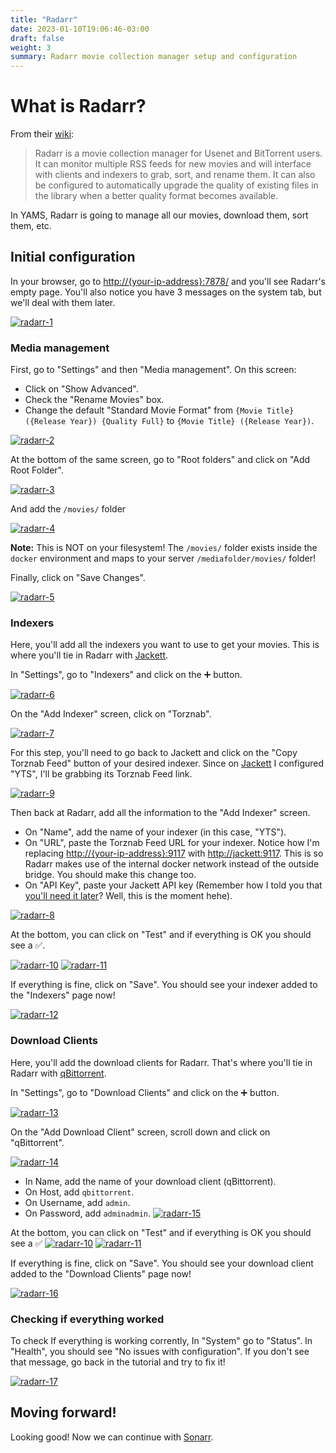 ```yaml
---
title: "Radarr"
date: 2023-01-10T19:06:46-03:00
draft: false
weight: 3
summary: Radarr movie collection manager setup and configuration
---
```


# What is Radarr?

From their [wiki](https://wiki.servarr.com/radarr):

> Radarr is a movie collection manager for Usenet and BitTorrent users. It can monitor multiple RSS feeds for new movies and will interface with clients and indexers to grab, sort, and rename them. It can also be configured to automatically upgrade the quality of existing files in the library when a better quality format becomes available.

In YAMS, Radarr is going to manage all our movies, download them, sort them, etc.

## Initial configuration

In your browser, go to [http://{your-ip-address}:7878/]() and you'll see Radarr's empty page. You'll also notice you have 3 messages on the system tab, but we'll deal with them later.

[![radarr-1](/pics/radarr-1.png)](/pics/radarr-1.png)

### Media management

First, go to "Settings" and then "Media management". On this screen: 
- Click on "Show Advanced".
- Check the "Rename Movies" box.
- Change the default "Standard Movie Format" from `{Movie Title} ({Release Year}) {Quality Full}` to `{Movie Title} ({Release Year})`.

[![radarr-2](/pics/radarr-2.png)](/pics/radarr-2.png)

At the bottom of the same screen, go to "Root folders" and click on "Add Root Folder".

[![radarr-3](/pics/radarr-3.png)](/pics/radarr-3.png)

And add the `/movies/` folder

[![radarr-4](/pics/radarr-4.png)](/pics/radarr-4.png)

**Note:** This is NOT on your filesystem! The `/movies/` folder exists inside the `docker` environment and maps to your server `/mediafolder/movies/` folder!

Finally, click on "Save Changes".

[![radarr-5](/pics/radarr-5.png)](/pics/radarr-5.png)

### Indexers

Here, you'll add all the indexers you want to use to get your movies. This is where you'll tie in Radarr with [Jackett](/config/jackett).

In "Settings", go to "Indexers" and click on the ➕ button.

[![radarr-6](/pics/radarr-6.png)](/pics/radarr-6.png)

On the "Add Indexer" screen, click on "Torznab".

[![radarr-7](/pics/radarr-7.png)](/pics/radarr-7.png)

For this step, you'll need to go back to Jackett and click on the "Copy Torznab Feed" button of your desired indexer. Since on [Jackett](/config/jackett) I configured "YTS", I'll be grabbing its Torznab Feed link.

[![radarr-9](/pics/radarr-9.png)](/pics/radarr-9.png)

Then back at Radarr, add all the information to the "Add Indexer" screen. 

- On "Name", add the name of your indexer (in this case, "YTS").
- On "URL", paste the Torznab Feed URL for your indexer. Notice how I'm replacing [http://{your-ip-address}:9117]() with [http://jackett:9117](). This is so Radarr makes use of the internal docker network instead of the outside bridge. You should make this change too.
- On "API Key", paste your Jackett API key (Remember how I told you that [you'll need it later](/config/jackett/#dont-forget-to-grab-your-api-key)? Well, this is the moment hehe).

[![radarr-8](/pics/radarr-8.png)](/pics/radarr-8.png)

At the bottom, you can click on "Test" and if everything is OK you should see a ✅.

[![radarr-10](/pics/radarr-10.png)](/pics/radarr-10.png)
[![radarr-11](/pics/radarr-11.png)](/pics/radarr-11.png)

If everything is fine, click on "Save". You should see your indexer added to the "Indexers" page now!

[![radarr-12](/pics/radarr-12.png)](/pics/radarr-12.png)

### Download Clients

Here, you'll add the download clients for Radarr. That's where you'll tie in Radarr with [qBittorrent](/config/qbittorrent).

In "Settings", go to "Download Clients" and click on the ➕ button.

[![radarr-13](/pics/radarr-13.png)](/pics/radarr-13.png)

On the "Add Download Client" screen, scroll down and click on "qBittorrent".

[![radarr-14](/pics/radarr-14.png)](/pics/radarr-14.png)

- In Name, add the name of your download client (qBittorrent).
- On Host, add `qbittorrent`.
- On Username, add `admin`.
- On Password, add `adminadmin`.
[![radarr-15](/pics/radarr-15.png)](/pics/radarr-15.png)

At the bottom, you can click on "Test" and if everything is OK you should see a ✅ 
[![radarr-10](/pics/radarr-10.png)](/pics/radarr-10.png)
[![radarr-11](/pics/radarr-11.png)](/pics/radarr-11.png)

If everything is fine, click on "Save". You should see your download client added to the "Download Clients" page now!

[![radarr-16](/pics/radarr-16.png)](/pics/radarr-16.png)

### Checking if everything worked

To check If everything is working corrently, In "System" go to "Status". In "Health", you should see "No issues with configuration". If you don't see that message, go back in the tutorial and try to fix it!

[![radarr-17](/pics/radarr-17.png)](/pics/radarr-17.png)

## Moving forward!

Looking good! Now we can continue with [Sonarr](/config/sonarr).

